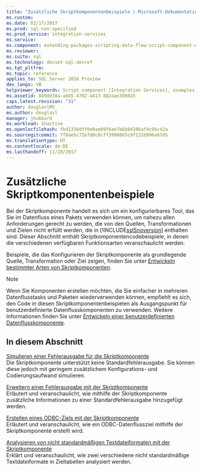 ```yaml
---
title: "Zusätzliche Skriptkomponentenbeispiele | Microsoft-Dokumentation"
ms.custom: 
ms.date: 03/17/2017
ms.prod: sql-non-specified
ms.prod_service: integration-services
ms.service: 
ms.component: extending-packages-scripting-data-flow-script-component-examples
ms.reviewer: 
ms.suite: sql
ms.technology: docset-sql-devref
ms.tgt_pltfrm: 
ms.topic: reference
applies_to: SQL Server 2016 Preview
dev_langs: VB
helpviewer_keywords: Script component [Integration Services], examples
ms.assetid: 849dd38a-abb5-4702-a413-882aae3980a5
caps.latest.revision: "31"
author: douglaslMS
ms.author: douglasl
manager: jhubbard
ms.workload: Inactive
ms.openlocfilehash: fb41338dff0e0ae09f6ae7b6b84106af4c9bc42a
ms.sourcegitcommit: 7f8aebc72e7d0c8cff3990865c9f1316996a67d5
ms.translationtype: HT
ms.contentlocale: de-DE
ms.lasthandoff: 11/20/2017
---
```

# <a name="additional-script-component-examples"></a>Zusätzliche Skriptkomponentenbeispiele
  Bei der Skriptkomponente handelt es sich um ein konfigurierbares Tool, das Sie im Datenfluss eines Pakets verwenden können, um nahezu allen Anforderungen gerecht zu werden, die von den Quellen, Transformationen und Zielen nicht erfüllt werden, die in [!INCLUDE[ssISnoversion](../../includes/ssisnoversion-md.md)] enthalten sind. Dieser Abschnitt enthält Skriptkomponentencodebeispiele, in denen die verschiedenen verfügbaren Funktionsarten veranschaulicht werden.  
  
 Beispiele, die das Konfigurieren der Skriptkomponente als grundlegende Quelle, Transformation oder Ziel zeigen, finden Sie unter [Entwickeln bestimmter Arten von Skriptkomponenten](../../integration-services/extending-packages-scripting-data-flow-script-component-types/developing-specific-types-of-script-components.md).  
  
> [!NOTE]  
>  Wenn Sie Komponenten erstellen möchten, die Sie einfacher in mehreren Datenflusstasks und Paketen wiederverwenden können, empfiehlt es sich, den Code in diesen Skriptkomponentenbeispielen als Ausgangspunkt für benutzerdefinierte Datenflusskomponenten zu verwenden. Weitere Informationen finden Sie unter [Entwickeln einer benutzerdefinierten Datenflusskomponente](../../integration-services/extending-packages-custom-objects/data-flow/developing-a-custom-data-flow-component.md).  
  
## <a name="in-this-section"></a>In diesem Abschnitt  
 [Simulieren einer Fehlerausgabe für die Skriptkomponente](../../integration-services/extending-packages-scripting-data-flow-script-component-examples/simulating-an-error-output-for-the-script-component.md)  
 Die Skriptkomponente unterstützt keine Standardfehlerausgabe. Sie können diese jedoch mit geringem zusätzlichem Konfigurations- und Codierungsaufwand simulieren.  
  
 [Erweitern einer Fehlerausgabe mit der Skriptkomponente](../../integration-services/extending-packages-scripting-data-flow-script-component-examples/enhancing-an-error-output-with-the-script-component.md)  
 Erläutert und veranschaulicht, wie mithilfe der Skriptkomponente zusätzliche Informationen zu einer Standardfehlerausgabe hinzugefügt werden.  
  
 [Erstellen eines ODBC-Ziels mit der Skriptkomponente](../../integration-services/extending-packages-scripting-data-flow-script-component-examples/creating-an-odbc-destination-with-the-script-component.md)  
 Erläutert und veranschaulicht, wie ein ODBC-Datenflussziel mithilfe der Skriptkomponente erstellt wird.  
  
 [Analysieren von nicht standardmäßigen Textdateiformaten mit der Skriptkomponente](../../integration-services/extending-packages-scripting-data-flow-script-component-examples/parsing-non-standard-text-file-formats-with-the-script-component.md)  
 Erklärt und veranschaulicht, wie zwei verschiedene nicht standardmäßige Textdateiformate in Zieltabellen analysiert werden.  
  
  
